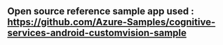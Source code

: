 
## Open source reference sample app used : https://github.com/Azure-Samples/cognitive-services-android-customvision-sample
